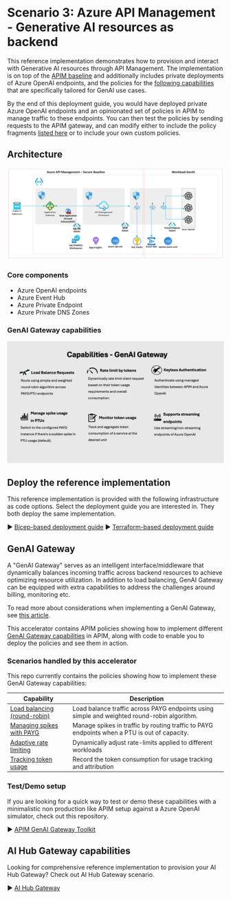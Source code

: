 # Scenario 3: Azure API Management - Generative AI resources as backend

This reference implementation demonstrates how to provision and interact with Generative AI resources through API Management. The implementation is on top of the [APIM baseline](./../apim-baseline/README.md) and additionally includes private deployments of Azure OpenAI endpoints, and the policies for the [following capabilities](#genai-gateway-capabilities) that are specifically tailored for GenAI use cases.

By the end of this deployment guide, you would have deployed private Azure OpenAI endpoints and an opinionated set of policies in APIM to manage traffic to these endpoints. You can then test the policies by sending requests to the APIM gateway, and can modify either to include the policy fragments [listed here](#scenarios-handled-by-this-accelerator) or to include your own custom policies.

## Architecture

![Architectural diagram showing an Azure API Management deployment in a virtual network with AOAI as backend.](../../docs/images/apim-workload-ai.jpeg)

### Core components

- Azure OpenAI endpoints
- Azure Event Hub
- Azure Private Endpoint
- Azure Private DNS Zones

### GenAI Gateway capabilities

![GenAI capabilities](../../docs/images/genai-capabilities.jpg)

## Deploy the reference implementation

This reference implementation is provided with the following infrastructure as code options. Select the deployment guide you are interested in. They both deploy the same implementation.

:arrow_forward: [Bicep-based deployment guide](./bicep/README.md)
:arrow_forward: [Terraform-based deployment guide](./terraform/README.md)

## GenAI Gateway

A "GenAI Gateway" serves as an intelligent interface/middleware that dynamically balances incoming traffic across backend resources to achieve optimizing resource utilization. In addition to load balancing, GenAI Gateway can be equipped with extra capabilities to address the challenges around billing, monitoring etc.

To read more about considerations when implementing a GenAI Gateway, see [this article](https://learn.microsoft.com/ai/playbook/technology-guidance/generative-ai/dev-starters/genai-gateway/).

This accelerator contains APIM policies showing how to implement different [GenAI Gateway capabilities](#genai-gateway-capabilities) in APIM, along with code to enable you to deploy the policies and see them in action.

### Scenarios handled by this accelerator

This repo currently contains the policies showing how to implement these GenAI Gateway capabilities:

| Capability                                                                      | Description                                                             |
| ------------------------------------------------------------------------------- | ----------------------------------------------------------------------- |
| [Load balancing (round-robin)](./policies/fragments/load-balancing/Readme.md) | Load balance traffic across PAYG endpoints using simple and weighted round-robin algorithm. |
| [Managing spikes with PAYG](./policies/fragments/manage-spikes-with-payg/README.md) | Manage spikes in traffic by routing traffic to PAYG endpoints when a PTU is out of capacity. |
| [Adaptive rate limiting](./policies/fragments/rate-limiting/README.md) | Dynamically adjust rate-limits applied to different workloads|
| [Tracking token usage](./policies/fragments/usage-tracking//README.md) | Record the token consumption for usage tracking and attribution|

### Test/Demo setup

If you are looking for a quick way to test or demo these capabilities with a minimalistic non production like APIM setup against a Azure OpenAI simulator, check out this repository.

:arrow_forward: [APIM GenAI Gateway Toolkit](https://github.com/Azure-Samples/apim-genai-gateway-toolkit)

## AI Hub Gateway capabilities

Looking for comprehensive reference implementation to provision your AI Hub Gateway? Check out AI Hub Gateway scenario.

:arrow_forward: [AI Hub Gateway](https://github.com/Azure-Samples/ai-hub-gateway-solution-accelerator)
